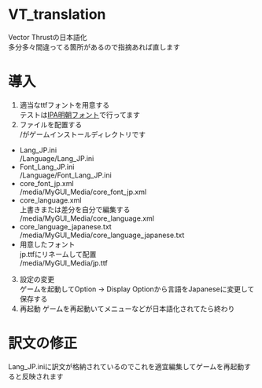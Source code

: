 # VT_translation
Vector Thrustの日本語化  
多分多々間違ってる箇所があるので指摘あれば直します

# 導入
1. 適当なttfフォントを用意する  
テストは[IPA明朝フォント](http://mojikiban.ipa.go.jp/1300.html)で行ってます
2. ファイルを配置する  
/がゲームインストールディレクトリです
  - Lang_JP.ini  
  /Language/Lang_JP.ini
  - Font_Lang_JP.ini  
  /Language/Font_Lang_JP.ini
  - core_font_jp.xml  
  /media/MyGUI_Media/core_font_jp.xml
  - core_language.xml  
  上書きまたは差分を自分で編集する  
  /media/MyGUI_Media/core_language.xml  
  - core_language_japanese.txt  
  /media/MyGUI_Media/core_language_japanese.txt
  - 用意したフォント  
  jp.ttfにリネームして配置  
  /media/MyGUI_Media/jp.ttf
3. 設定の変更  
ゲームを起動してOption -> Display Optionから言語をJapaneseに変更して保存する
4. 再起動
ゲームを再起動いてメニューなどが日本語化されてたら終わり

# 訳文の修正
Lang_JP.iniに訳文が格納されているのでこれを適宜編集してゲームを再起動すると反映されます
